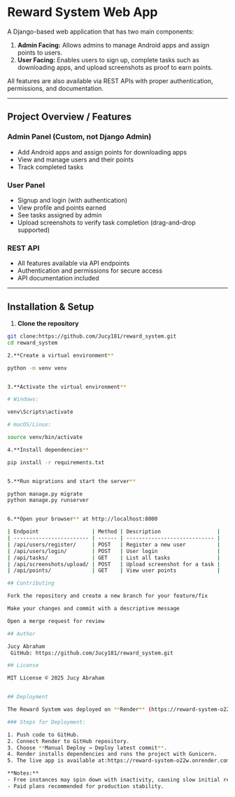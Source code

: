 # Reward System Web App 

A Django-based web application that has two main components:

1. **Admin Facing:** Allows admins to manage Android apps and assign points to users.  
2. **User Facing:** Enables users to sign up, complete tasks such as downloading apps, and upload screenshots as proof to earn points.  

All features are also available via REST APIs with proper authentication, permissions, and documentation.

---

## Project Overview / Features

### Admin Panel (Custom, not Django Admin)
- Add Android apps and assign points for downloading apps
- View and manage users and their points
- Track completed tasks

### User Panel
- Signup and login (with authentication)
- View profile and points earned
- See tasks assigned by admin
- Upload screenshots to verify task completion (drag-and-drop supported)

### REST API
- All features available via API endpoints
- Authentication and permissions for secure access
- API documentation included

---

## Installation & Setup
1. **Clone the repository**

```bash
git clone:https://github.com/Jucy181/reward_system.git
cd reward_system

2.**Create a virtual environment**

python -m venv venv


3.**Activate the virtual environment**

# Windows:

venv\Scripts\activate

# macOS/Linux:

source venv/bin/activate

4.**Install dependencies**

pip install -r requirements.txt


5.**Run migrations and start the server**

python manage.py migrate
python manage.py runserver


6.**Open your browser** at http://localhost:8000

| Endpoint                 | Method | Description                  |
| ------------------------ | ------ | ---------------------------- |
| /api/users/register/     | POST   | Register a new user          |
| /api/users/login/        | POST   | User login                   |
| /api/tasks/              | GET    | List all tasks               |
| /api/screenshots/upload/ | POST   | Upload screenshot for a task |
| /api/points/             | GET    | View user points             |

## Contributing

Fork the repository and create a new branch for your feature/fix

Make your changes and commit with a descriptive message

Open a merge request for review

## Author

Jucy Abraham
 GitHub: https://github.com/Jucy181/reward_system.git

## License

MIT License © 2025 Jucy Abraham


## Deployment 

The Reward System was deployed on **Render** (https://reward-system-o22w.onrender.com).  

### Steps for Deployment:

1. Push code to GitHub.
2. Connect Render to GitHub repository.
3. Choose **Manual Deploy → Deploy latest commit**.
4. Render installs dependencies and runs the project with Gunicorn.
5. The live app is available at:https://reward-system-o22w.onrender.com

**Notes:**
- Free instances may spin down with inactivity, causing slow initial requests.
- Paid plans recommended for production stability.


